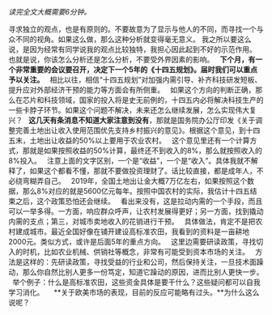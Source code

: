 *读完全文大概需要6分钟。*  
  
  
寻求独立的观点，也是有原则的。不要故意为了显示与他人的不同，而寻找一个与众不同的视角。如果这么做，那么这种分析就变得毫无意义。
我之所以要这么说，是因为经常有同学说我的观点比较独特，我担心因此起到不好的示范作用。
 
也就是说，你该怎么分析还是怎么分析，不要受外界因素的影响。
 
**下个月，有一个非常重要的会议要召开，决定下一个5年的《十四五规划》。届时我们可以重点予以关注。**
 
相比以往，相信“十四五规划”对加强内需引导、补齐科技研发短板、提升应对外部经济干预的能力等方面会有所侧重。
 
如果这个方向的判断正确，那么在芯片和科技领域，国家的投入将是史无前例的，十四五内必将解决科技生产的一些卡脖子环节。如果这个问题不解决，未来还怎么继续发展，怎么实现伟大复兴？
 
**这几天有条消息不知道大家注意到没有**，那就是国务院办公厅印发《关于调整完善土地出让收入使用范围优先支持乡村振兴的意见》。根据这个意见，到十四五末，土地出让收益的50%以上要用于农业农村。
 
这个意见里还有一个计算方式，那就是如果按照收益的50%计算，最终还不到收入的8%，那么就按照收入的8%投入。
 
注意上面的文字区别，一个是“收益”，一个是“收入”。具体我就不解释了，如果这个都看不懂，那就不要做投资理财了。话比较直接，都是成年人，不必绕弯糊弄自己。
 
2019年，全国土地出让金大概7万亿左右，如果按照这个数据，那么8%对应的就是5600亿元每年。按照中国农村的实际，我估计十四五结束之后，这个政策恐怕还会继续。
 
看出来没有，这是拉动内需的一个手段，而且可以一举多得。一方面，响应群众呼声，让农村发展得更好；另一方面，找到撬动内需的支点；第三，对城市卖地收入的花销进行干预。
 
具体做法，肯定不是把农村建成城市。最近全国好像在铺开建设高标准农田，我看到的资料是一亩耕地2000元。类似方式，或许是后面5年的重点方向。
 
这里边需要研读政策，寻找切入的时机，比如农业机械、供销社等概念，非常有可能受到资本市场的关注。
 
方法是这样的：先研读政策，寻找受益的行业和公司，然后保持关注，一旦技术面躁动，那么你自然比别人更多一份笃定，知道它躁动的原因，进而比别人更快一步。
 
举个例子：什么是高标准农田，这些资金具体是要干什么？这些疑问都可以自我学习消化。
 
 
**关于欧美市场的表现，目前的反应可能略有过头。**为什么这么说呢？
  
